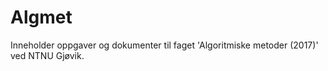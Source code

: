 # Algmet
Inneholder oppgaver og dokumenter til faget 'Algoritmiske metoder (2017)' ved NTNU Gjøvik.


